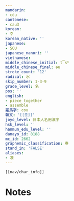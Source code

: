 ```yaml
---
mandarin:
- còu
cantonese:
- cau3
korean:
- 주
korean_native: ''
japanese:
- SOU
japanese_nanori: ''
vietnamese:
middle_chinese_initial: t͡sʰ
middle_chinese_final: əu
stroke_count: '12'
radical: 水
skip_number: 1-3-9
grade_level: 名
pos: ''
english:
- piece together
- assemble
羅馬字: cou
韓文: '[[촛]]'
joyo_level: 日本人名用漢字
hsk_level: ''
hanmun_edu_level: ''
danayo_id: 8188
mc_id: 2662
graphemic_classification: 奏
stand_in: 'FALSE'
aliases:
- 凑
---
```

```meta-bind-embed
[[nav/char_info]]
```

# Notes
